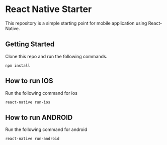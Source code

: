 
# React Native Starter
This repository is a simple starting point for mobile application using React-Native.

## Getting Started
Clone this repo and run the following commands.
```
npm install
```

## How to run IOS
Run the following command for ios
```
react-native run-ios
```

## How to run ANDROID
Run the following command for android
```
react-native run-android
```

